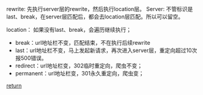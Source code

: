 rewrite:
先执行server层的rewrite，然后执行location层。
Server: 不管标识是last、break，在server层匹配后，都会去location层匹配。所以可以留空。

location：
如果没有last、break，会遍历继续执行；
* break：url地址栏不变，匹配结束，不在执行后续rewrite
* last：url地址栏不变，马上发起新请求，再次进入server层，重定向超过10次报500错误。
* redirect：url地址栏变，302临时重定向，爬虫不变；
* permanent：url地址栏变，301永久重定向，爬虫变；


[return](README.md)